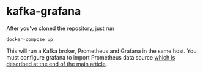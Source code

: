 # kafka-grafana
After you've cloned the repository, just run

    docker-compose up

This will run a Kafka broker, Prometheus and Grafana in the same host. You must configure grafana to import Prometheus data source [which is described at the end of the main article](https://medium.com/@mousavi310/monitor-apache-kafka-using-grafana-and-prometheus-873c7a0005e2).